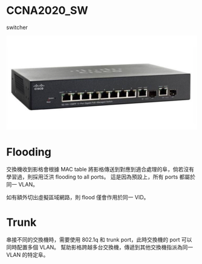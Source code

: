 # CCNA2020_SW
switcher

![sw 10ports](https://raw.githubusercontent.com/QueenieCplusplus/CCNA2020_SW/master/10-ports.png)

# Flooding

交換機收到影格會根據 MAC table 將影格傳送到對應到適合處理的阜，倘若沒有學習過，則採用泛洪 flooding to all ports。
這是因為預設上，所有 ports 都屬於同一 VLAN。

如有額外切出虛擬區域網路，則 flood 僅會作用於同一 VID。

# Trunk

串接不同的交換機時，需要使用 802.1q 和 trunk port，此時交換機的 port 可以同時配置多個 VLAN。
幫助影格跨越多台交換機，傳遞到其他交換機指派為同一 VLAN 的特定阜。
